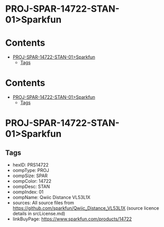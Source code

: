 
PROJ-SPAR-14722-STAN-01>Sparkfun
================================

Contents
========

* [PROJ-SPAR-14722-STAN-01>Sparkfun](#proj-spar-14722-stan-01sparkfun)
	* [Tags](#tags)

Contents
========

* [PROJ-SPAR-14722-STAN-01>Sparkfun](#proj-spar-14722-stan-01sparkfun)
	* [Tags](#tags)

# PROJ-SPAR-14722-STAN-01>Sparkfun

## Tags

- hexID: PRS14722
- oompType: PROJ
- oompSize: SPAR
- oompColor: 14722
- oompDesc: STAN
- oompIndex: 01
- oompName: Qwiic Distance VL53L1X
- sources: All source files from https://github.com/sparkfun/Qwiic_Distance_VL53L1X (source licence details in srcLicense.md)
- linkBuyPage: https://www.sparkfun.com/products/14722
